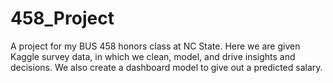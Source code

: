 # 458_Project
A project for my BUS 458 honors class at NC State. Here we are given Kaggle survey data, in which we clean, model, and drive insights and decisions. We also create a dashboard model to give out a predicted salary.
